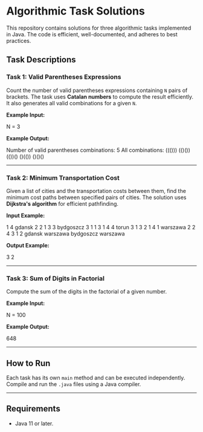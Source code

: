 # Algorithmic Task Solutions

This repository contains solutions for three algorithmic tasks implemented in Java. The code is efficient, well-documented, and adheres to best practices.

## Task Descriptions

### Task 1: Valid Parentheses Expressions
Count the number of valid parentheses expressions containing `N` pairs of brackets. The task uses **Catalan numbers** to compute the result efficiently. It also generates all valid combinations for a given `N`.

**Example Input:**

N = 3

**Example Output:**

Number of valid parentheses combinations: 5
All combinations:
((()))
(()())
(())()
()(())
()()()

---

### Task 2: Minimum Transportation Cost
Given a list of cities and the transportation costs between them, find the minimum cost paths between specified pairs of cities. The solution uses **Dijkstra's algorithm** for efficient pathfinding.

**Input Example:**

1
4
gdansk
2
2 1
3 3
bydgoszcz
3
1 1
3 1
4 4
torun
3
1 3
2 1
4 1
warszawa
2
2 4
3 1
2
gdansk warszawa
bydgoszcz warszawa

**Output Example:**

3
2

---

### Task 3: Sum of Digits in Factorial
Compute the sum of the digits in the factorial of a given number.

**Example Input:**

N = 100

**Example Output:**

648

---

## How to Run
Each task has its own `main` method and can be executed independently. Compile and run the `.java` files using a Java compiler.

---

## Requirements
- Java 11 or later.
